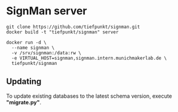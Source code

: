 # SignMan server
```
git clone https://github.com/tiefpunkt/signman.git
docker build -t "tiefpunkt/signman" server

docker run -d \
  --name signman \
  -v /srv/signman:/data:rw \
  -e VIRTUAL_HOST=signman,signman.intern.munichmakerlab.de \
  tiefpunkt/signman
```

## Updating
To update existing databases to the latest schema version, execute **"migrate.py"**. 